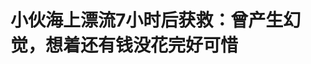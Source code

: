 <!DOCTYPE html>
<html lang="zh-CN">

<head>
    
<title>小伙海上漂流7小时后获救：曾产生幻觉，想着还有钱没花完好可惜_腾讯新闻</title>
<meta name="keywords" content="珠海,皮划艇,中国海警21103,漂流,万山区,外伶仃岛,庙湾岛">
<meta name="description" content="近日，广东珠海26岁的陈先生划皮划艇时不慎被浪打翻，在海上漂流7小时最终获救的消息引发关注。 “求救过程中多次看到希望，又面临绝望。我想着还有钱没有花完，感觉好可惜。还觉得对不起爸妈。总之就都在想生活中一些遗憾、未完成、没经历过的事情，觉得自己好傻。”陈先生告诉九派新闻，他曾产生幻觉，身体面临失温、脱水...">
<meta name="author" content="腾讯网">
<meta name="copyright" content="Copyright 1998 - 2025 Tencent. All Rights Reserved">
<meta property="og:type" content="news" />

<meta property="og:title" content="小伙海上漂流7小时后获救：曾产生幻觉，想着还有钱没花完好可惜_腾讯新闻" />
<meta property="og:description" content="近日，广东珠海26岁的陈先生划皮划艇时不慎被浪打翻，在海上漂流7小时最终获救的消息引发关注。 “求救过程中多次看到希望，又面临绝望。我想着还有钱没有花完，感觉好可惜。还觉得对不起爸妈。总之就都在想生活中一些遗憾、未完成、没经历过的事情，觉得自己好傻。”陈先生告诉九派新闻，他曾产生幻觉，身体面临失温、脱水..." />
<meta property="og:url" content="https://news.qq.com/rain/a/20250531A062JR00" />
<meta property="og:image" content="https://inews.gtimg.com/news_ls/OVMbqdD0cwMTfOq1kyr6vk1hElCvuZl96-kdsnY1qcOucAA_640330/0" />
<meta property="article:author" content="长报道" />
<meta property="article:published_time" content="2025-05-31 17:37:09" />
<meta property="category" content="social" />

<meta name="baidu-site-verification" content="jJeIJ5X7pP" />
    <meta charset="utf-8" />
<meta http-equiv="X-UA-Compatible" content="IE=Edge" />
<meta name="viewport" content="width=device-width, initial-scale=1, shrink-to-fit=no" />
<link rel="dns-prefetch" href="mat1.gtimg.com">
<link rel="dns-prefetch" href="i.news.qq.com">
<link rel="shortcut icon" href="https://mat1.gtimg.com/qqcdn/qqindex2021/favicon.ico">
<script nomodule="true" src="https://mat1.gtimg.com/qqcdn/qqindex2021/common-static/20240515201444/core3-37-1.min.js"></script>
<script>
  try {
    if (!window.IntersectionObserver) {
      var observerScript = document.createElement('script');
      observerScript.src = "https://mat1.gtimg.com/qqcdn/qqindex2021/common-static/20241024141058/intersection-observer-polyfill.js";
      document.head.appendChild(observerScript);
    }
  } catch (error) {}
</script>

<script>
  try {
    if (!Element.prototype.scrollTo) {
      var scrollScript = document.createElement('script');
      scrollScript.src = "https://mat1.gtimg.com/qqcdn/qqindex2021/common-static/20241025153001/scroll-behavior-polyfill.js";
      document.head.appendChild(scrollScript);
    }
  } catch (error) {}
</script>
<script>
  try {
    if ('scrollRestoration' in window.history) {
      window.history.scrollRestoration = 'manual';
    }
    window.isPcClient = Boolean(window.electron) && (
      window.navigator.userAgent.indexOf('pc-client') > 0 ||
      window.navigator.userAgent.indexOf('TencentNews') > 0
    );
  } catch {}
</script>
<script>
  try {
    if (window.isPcClient) {
      var bodyStyle = document.createElement('style');
      bodyStyle.innerText = 'body{ zoom: 0.95 }';
      document.head.appendChild(bodyStyle);
    }
  } catch {}
</script>
<script>
  window.DATA = {"url":"https://view.inews.qq.com/a/20250531A062JR00","article_id":"20250531A062JR00","article_type":"0","title":"小伙海上漂流7小时后获救：曾产生幻觉，想着还有钱没花完好可惜","desc":"近日，广东珠海26岁的陈先生划皮划艇时不慎被浪打翻，在海上漂流7小时最终获救的消息引发关注。 “求救过程中多次看到希望，又面临绝望。我想着还有钱没有花完，感觉好可惜。还觉得对不起爸妈。总之就都在想生活中一些遗憾、未完成、没经历过的事情，觉得自己好傻。”陈先生告诉九派新闻，他曾产生幻觉，身体面临失温、脱水...","iNewsRecommendLevel":1,"abstract":"近日，广东珠海26岁的陈先生划皮划艇时不慎被浪打翻，在海上漂流7小时最终获救的消息引发关注。 “求救过程中多次看到希望，又面临绝望。我想着还有钱没有花完，感觉好可惜。还觉得对不起爸妈。总之就都在想生活中一些遗憾、未完成、没经历过的事情，觉得自己好傻。”陈先生告诉九派新闻，他曾产生幻觉，身体面临失温、脱水...","catalog1":"social","ad_channel_sign":"news","introduction":"","media":"长报道","media_id":"19479668","pubtime":"2025-05-31 17:37:09","comment_id":"8416464770","political":0,"cmsId":"20250531A062JR00","cms_id":"20250531A062JR00","closeAllAd":0,"closeAllFavorite":false,"originContent":{"directory":{"ai_list":[{"desc":"一博主海上漂流7小时获救","link":"AIPOS_0"},{"desc":"海上漂流过程详细描述","link":"AIPOS_1"},{"desc":"救援经过及陈先生状态","link":"AIPOS_2"},{"desc":"疏忽导致翻船过程","link":"AIPOS_3"},{"desc":"求救过程中心理变化","link":"AIPOS_4"},{"desc":"获救后的感受及建议","link":"AIPOS_5"}],"enable":2,"list":null},"key_points_show":["26岁的陈先生在珠海庙湾岛附近划皮划艇时不慎被浪打翻，海上漂流7小时最终获救。","陈先生在求救过程中多次产生幻觉，感到绝望，曾想着还有钱没有花完，觉得对不起父母。","5月25日18时20分，万山区海上搜救分中心接到珠海市海上搜救中心紧急通报，立即组织力量开展救援。","经过1个多小时的努力，19时45分，陈先生被救起，身体状况良好，意识清醒。","陈先生表示，他将制作锦旗送到参与援救单位，并建议皮划艇爱好者一定要结伴同行，注意安全细节。"],"text":"\u003cdiv class=\"rich_media_content\"\u003e\u003c!--NO_AD_ERROR_5_2I1--\u003e\u003c!--VIDEO_0--\u003e\u003cp type=\"desc\" style=\"color: rgb(136, 136, 136); font-size: 13px; line-height: 14px; margin-bottom: 22px; margin-top: 8px; text-align: center\"\u003e一博主在珠海庙湾岛附近划皮划艇翻船落水，海上漂流7小时，称“真的很绝望”。感谢当事人接受采访：@lang\u003c/p\u003e\u003cp\u003e近日，广东珠海26岁的陈先生划皮划艇时不慎被浪打翻，在海上漂流7小时最终获救的消息引发关注。\u003c/p\u003e\u003cp\u003e\u003c/p\u003e\u003cp\u003e“求救过程中多次看到希望，又面临绝望。我想着还有钱没有花完，感觉好可惜。还觉得对不起爸妈。总之就都在想生活中一些遗憾、未完成、没经历过的事情，觉得自己好傻。”陈先生告诉九派新闻，他曾产生幻觉，身体面临失温、脱水的危险。\u003c!--NO_AD_0--\u003e\u003c!--EOP_0--\u003e\u003c/p\u003e\u003c!--PARAGRAPH_0--\u003e\u003cp\u003e\u003c/p\u003e\u003cp\u003e5月28日，珠海市海洋发展局发文讲述了陈先生被救的经过。次日，陈先生在社交平台晒图称，已制作锦旗送到参与援救单位。\u003c/p\u003e\u003cp\u003e\u003c/p\u003e\u003cp\u003e文章称，5月25日18时20分，万山区海上搜救分中心接到珠海市海上搜救中心紧急通报，大万山岛东偏南方向约11公里处有人员穿着救生衣在海面上漂浮，急需救援。接到险情后，万山区应急管理局、万山镇相关部门立即组织力量开展救援，由万山海警站派出的“中国海警21103”船、万山港海事处派出的“海巡09158”船、珠海市海洋综合执法支队七大队派出的“中国渔政44174”船组成救援力量，火速奔赴事发海域展开搜救工作。\u003c!--NO_AD_1--\u003e\u003c!--EOP_1--\u003e\u003c/p\u003e\u003c!--PARAGRAPH_1--\u003e\u003cp\u003e\u003c/p\u003e\u003cp\u003e经过1个多小时的努力，19时45分，“中国海警21103”船传来好消息，已发现落水人员并将其救起。落水人员状况良好，意识清醒，能够正常沟通交流。\u003c/p\u003e\u003cp\u003e\u003c/p\u003e\u003cp style=\"text-align: center\" data-exeditor-arbitrary-box=\"image-box\"\u003e\u003c!--IMG_0--\u003e\u003c/p\u003e\u003cp class=\"qqnews_image_desc\" style=\"color: #666; font-size: 14px; text-align: center\"\u003e陈先生在海上漂流。图/受访者提供\u003c/p\u003e\u003cp\u003e\u003c/p\u003e\u003cp\u003e\u003cstrong\u003e【1】疏忽导致翻船\u003c/strong\u003e\u003c/p\u003e\u003cp\u003e\u003c/p\u003e\u003cp\u003e九派新闻：那天出海划皮划艇时天气状况如何？原本的计划是什么？\u003c/p\u003e\u003cp\u003e陈先生：刚出发时是多云天气，我查询了天气信息，风也不是很大，天气条件还不错。\u003c/p\u003e\u003cp\u003e我那天准备从珠海的\u003c!--SECURE_LINK_BEGIN_0--\u003e外伶仃岛\u003c!--SECURE_LINK_END_0--\u003e划皮划艇到\u003c!--SECURE_LINK_BEGIN_1--\u003e庙湾岛\u003c!--SECURE_LINK_END_1--\u003e，这个路线是我第一次划。这两个小岛均属于珠海市万山群岛，距离约26公里。早上7点40分左右，我从外伶仃岛下海，计划五个小时后到达庙湾岛，然后在那里露营、野餐。\u003c!--NO_AD_2--\u003e\u003c!--EOP_2--\u003e\u003c/p\u003e\u003c!--PARAGRAPH_2--\u003e\u003cp\u003e\u003c/p\u003e\u003cp\u003e九派新闻：出行前准备了哪些装备？\u003c/p\u003e\u003cp\u003e陈先生：我带了很多食物和饮品，足够我吃一星期的。还带了两个充电宝、发送位置的卫星装置、一架无人机、露营的帐篷等。\u003c/p\u003e\u003cp\u003e这些装备大概价值一万三左右，皮划艇侧翻后，这些东西也都不见了。\u003c/p\u003e\u003cp\u003e\u003c/p\u003e\u003cp\u003e九派新闻：皮划艇是怎么翻的？\u003c/p\u003e\u003cp\u003e陈先生：按我的经验来说，这个皮划艇其实是比较稳定的，不太容易翻，这次主要是我自己的原因，没有绑好安全绳，而且紧急情况下没能控制好重心，不然船也不会飘走。\u003c/p\u003e\u003cp\u003e中午一点多的时候，我已经划了大半路程了，距离岸边应该只有4公里左右，但海上风浪突然变大，船舱里进了好多水，我又忙着吃东西补充能量，又一边忙着把积水舀出去。这时一个侧浪重重打到船身，我一下没有控制好重心，就落了水，好在我穿了救身衣。\u003c!--NO_AD_3--\u003e\u003c!--EOP_3--\u003e\u003c/p\u003e\u003c!--PARAGRAPH_3--\u003e\u003cp\u003e其实刚刚落水是很有机会再爬到艇上的，但我滑下去的时候裤子有点垮了，我赶紧伸手扯了一把裤子，想着先把船桨捞回来再去捞皮划艇，结果浪太大了，我捞到船桨时，皮划艇已经飘远了。\u003c/p\u003e\u003cp\u003e\u003c/p\u003e\u003cp\u003e\u003cstrong\u003e【2】求救过程中产生幻觉\u003c/strong\u003e\u003c/p\u003e\u003cp\u003e\u003c/p\u003e\u003cp\u003e九派新闻：这次的路线对你来说是什么难度水平？\u003c/p\u003e\u003cp\u003e陈先生：这次的路线也算是很难的。\u003c/p\u003e\u003cp\u003e我是去年5月买的皮划艇，这一年来也去过大大小小不少地方，最远划过30多公里，最难的一次应该是万山群岛上面的一些跳岛，也是逆风滑的。\u003c/p\u003e\u003cp\u003e\u003c/p\u003e\u003cp\u003e九派新闻：之后你尝试了哪些方式自救？\u003c/p\u003e\u003cp\u003e陈先生：因为距离岸边三四公里也不算很远，我刚开始尝试游到岸边去，计划一个小时到达。但我划拉几下发现风浪实在太大了，水也是逆流的，我游了半天还是在原地不动。\u003c/p\u003e\u003cp\u003e我决定不再浪费体力，保持清醒，寻找时机自救。当时手机没有信号，无法向外界发送信息，我通过手机地图大概判断了一下，如果顺着浪飘下去，再过两天我是有可能飘到阳江的一个岛附近的。\u003c/p\u003e\u003cp\u003e为了减少耗电，我关机节省电量，准备在可能有信号的地方再开机求救。\u003c/p\u003e\u003cp\u003e\u003c/p\u003e\u003cp\u003e九派新闻：中途有什么经历给你带来被救的希望吗？\u003c/p\u003e\u003cp\u003e陈先生：中途我遇到远处有一个大型货轮经过，我能看见甲板上还有几个人在走来走去，我觉得他们或许有看见我，因为他们确实在我附近转了一圈后才开走。\u003c/p\u003e\u003cp\u003e他们不能靠近我，因为货轮体积太大，惯性也大，离我太近很危险。\u003c/p\u003e\u003cp\u003e我当时突然燃起了很大的希望，我觉得他们应该会报警，这样我很快就能获救了。我开始四处观望，恍惚间许多次把远处扬起的白色浪花也错看成了帆船。\u003c/p\u003e\u003cp\u003e但一两个小时都没有船来救我，我又慢慢陷入绝望，感觉自己肯定要死在这儿了。\u003c/p\u003e\u003cp\u003e\u003c/p\u003e\u003cp\u003e九派新闻：有遇到海洋生物吗？\u003c/p\u003e\u003cp\u003e陈先生：有，有一段时间我觉得脚上很痒，但我也没有潜水镜，不知道是什么东西在碰我。而且我还看见水里有一团黄色的物体快速向我游来，吓得我一激灵，但事后我回想起来，或许是我产生的幻觉，反正那团黄色的物体始终没有接触我。\u003c/p\u003e\u003cp style=\"text-align: center\" data-exeditor-arbitrary-box=\"image-box\"\u003e\u003c!--IMG_1--\u003e\u003c/p\u003e\u003cp class=\"qqnews_image_desc\" style=\"color: #666; font-size: 14px; text-align: center\"\u003e陈先生的皮划艇。图/受访者提供\u003c/p\u003e\u003cp\u003e\u003c/p\u003e\u003cp\u003e\u003cstrong\u003e【3】没敢告诉父母自己的经历\u003c/strong\u003e\u003c/p\u003e\u003cp\u003e\u003c/p\u003e\u003cp\u003e九派新闻：如何获救的？\u003c/p\u003e\u003cp\u003e陈先生：我顺流飘到了距离一个小岛十公里左右的地方，那个岛上有基站，下午5点50分左右，我打开手机试了下，发现举高会有微弱信号，我当时非常兴奋。\u003c/p\u003e\u003cp\u003e我赶紧给朋友发信息帮忙报警，自己也尝试打电话求救。我把手机举得高高的，但手臂一抬起来，身体就会往下沉，难保持稳定。\u003c/p\u003e\u003cp\u003e其实白天很难找到我，因为风浪太大，船只的能见距离很短，我又只有一个脑袋露在外面。7时40分天已经彻底黑了，我打开手机的手电筒，救援船只通过微弱的灯光找到了我，我刚上船，手机就彻底没电关机了，真的太幸运了，再早一点没电，他们可能就找不到我了。\u003c!--NO_AD_4--\u003e\u003c!--EOP_4--\u003e\u003c/p\u003e\u003c!--PARAGRAPH_4--\u003e\u003cp\u003e\u003c/p\u003e\u003cp\u003e九派新闻：在海里漂了7个小时，身体有什么不适吗？\u003c/p\u003e\u003cp\u003e陈先生：主要是失温和脱水。虽然广东已经是5月份了，但海里水温还是很低。但好在天气是多云，没有大太阳暴晒，我脱水没有那么严重。被救上船时，我的意识很清醒，身体状况也还行，就是感觉非常口渴。\u003c/p\u003e\u003cp\u003e\u003c/p\u003e\u003cp\u003e九派新闻：在海上，你觉得时间漫长吗？\u003c/p\u003e\u003cp\u003e陈先生：我觉得还好，因为我情绪还是比较平和稳定的，而且我平常会经常进行一些耐力方面的训练，所以并没有觉得时间有多么漫长。\u003c/p\u003e\u003cp\u003e\u003c/p\u003e\u003cp\u003e九派新闻：在海上你看到了希望，又数次经历了绝望。那时你都在想些什么？\u003c/p\u003e\u003cp\u003e陈先生：我想着我还有钱没有花完，就要死掉了，感觉好可惜。我还觉得对不起爸妈，他们得知消息后一定会很难过。总之就都在想生活中一些遗憾、未完成、没经历过的事情，觉得自己好傻。\u003c/p\u003e\u003cp\u003e我没有结婚生子，没什么其它牵挂，在我绝望时，爸妈就是我最大的精神支柱，我要为了不让他们难过，努力地坚持下去。\u003c/p\u003e\u003cp\u003e\u003c/p\u003e\u003cp\u003e九派新闻：父母事后知道你遇到这么危险的情况吗？\u003c/p\u003e\u003cp\u003e陈先生：他们不知道，我没敢告诉他们，怕他们吓得晚上睡不着觉。\u003c/p\u003e\u003cp\u003e\u003c/p\u003e\u003cp\u003e九派新闻：你对救你的警察们有什么想说的？\u003c/p\u003e\u003cp\u003e陈先生：我真的很感谢他们，但也感到很抱歉，因为我自己的疏忽大意，占用了公共资源。\u003c/p\u003e\u003cp\u003e一个警官说，他接到警情时正在吃饭，赶紧放下筷子，召集了很多专业设备出警救人了。\u003c/p\u003e\u003cp\u003e而且救援都是免费的，事后我想请救我的警官们吃饭，他们都拒绝说“这就是我们警察的职责，我们的收入来自于人民的纳税，就应该为大家服务”，而且还想着给我买饭吃买水喝。\u003c/p\u003e\u003cp\u003e\u003c/p\u003e\u003cp\u003e九派新闻：你对其他皮划艇爱好者们有什么建议吗？\u003c/p\u003e\u003cp\u003e陈先生：一定要结伴同行，不要自己一个人行动。而且除了事前要看好天气情况外，一定要注意一些安全上的小细节，有时候觉得无关紧要的细节，可能在紧急情况下真的会要了你的命。\u003c/p\u003e\u003cp\u003e\u003c/p\u003e\u003cp\u003e九派新闻记者 辜子旋\u003c/p\u003e\u003cp\u003e编辑 付珊\u003c/p\u003e\u003cp\u003e\u003c/p\u003e\u003cp\u003e【来源：九派新闻】\u003c/p\u003e\u003cdiv powered-by=\"qqnews_ex-editor\"\u003e\u003c/div\u003e\u003cstyle\u003e.rich_media_content{--news-tabel-th-night-color: #444444;--news-font-day-color: #333;--news-font-night-color: #d9d9d9;--news-bottom-distance: 22px}.rich_media_content p:not([data-exeditor-arbitrary-box=image-box]){letter-spacing:.5px;line-height:30px;margin-bottom:var(--news-bottom-distance);word-wrap:break-word}.rich_media_content{color:var(--news-font-day-color);font-size:18px}@media(prefers-color-scheme:dark){body:not([data-weui-theme=light]):not([dark-mode-disable=true]) .rich_media_content p:not([data-exeditor-arbitrary-box=image-box]){letter-spacing:.5px;line-height:30px;margin-bottom:var(--news-bottom-distance);word-wrap:break-word}body:not([data-weui-theme=light]):not([dark-mode-disable=true]) .rich_media_content{color:var(--news-font-night-color)}}.data_color_scheme_dark .rich_media_content p:not([data-exeditor-arbitrary-box=image-box]){letter-spacing:.5px;line-height:30px;margin-bottom:var(--news-bottom-distance);word-wrap:break-word}.data_color_scheme_dark .rich_media_content{color:var(--news-font-night-color)}.data_color_scheme_dark .rich_media_content{font-size:18px}.rich_media_content p[data-exeditor-arbitrary-box=image-box]{margin-bottom:11px}.rich_media_content\u003ediv:not(.qnt-video),.rich_media_content\u003esection{margin-bottom:var(--news-bottom-distance)}.rich_media_content hr{margin-bottom:var(--news-bottom-distance)}.rich_media_content .link_list{margin:0;margin-top:20px;min-height:0!important}.rich_media_content blockquote{background:#f9f9f9;border-left:6px solid #ccc;margin:1.5em 10px;padding:.5em 10px}.rich_media_content blockquote p{margin-bottom:0!important}.data_color_scheme_dark .rich_media_content blockquote{background:#323232}@media(prefers-color-scheme:dark){body:not([data-weui-theme=light]):not([dark-mode-disable=true]) .rich_media_content blockquote{background:#323232}}.rich_media_content ol[data-ex-list]{--ol-start: 1;--ol-list-style-type: decimal;list-style-type:none;counter-reset:olCounter calc(var(--ol-start,1) - 1);position:relative}.rich_media_content ol[data-ex-list]\u003eli\u003e:first-child::before{content:counter(olCounter,var(--ol-list-style-type)) '. ';counter-increment:olCounter;font-variant-numeric:tabular-nums;display:inline-block}.rich_media_content ul[data-ex-list]{--ul-list-style-type: circle;list-style-type:none;position:relative}.rich_media_content ul[data-ex-list].nonUnicode-list-style-type\u003eli\u003e:first-child::before{content:var(--ul-list-style-type) ' ';font-variant-numeric:tabular-nums;display:inline-block;transform:scale(0.5)}.rich_media_content ul[data-ex-list].unicode-list-style-type\u003eli\u003e:first-child::before{content:var(--ul-list-style-type) ' ';font-variant-numeric:tabular-nums;display:inline-block;transform:scale(0.8)}.rich_media_content ol:not([data-ex-list]){padding-left:revert}.rich_media_content ul:not([data-ex-list]){padding-left:revert}.rich_media_content table{display:table;border-collapse:collapse;margin-bottom:var(--news-bottom-distance)}.rich_media_content table th,.rich_media_content table td{word-wrap:break-word;border:1px solid #ddd;white-space:nowrap;padding:2px 5px}.rich_media_content table th{font-weight:700;background-color:#f0f0f0;text-align:left}.rich_media_content table p{margin-bottom:0!important}.data_color_scheme_dark .rich_media_content table th{background:var(--news-tabel-th-night-color)}@media(prefers-color-scheme:dark){body:not([data-weui-theme=light]):not([dark-mode-disable=true]) .rich_media_content table th{background:var(--news-tabel-th-night-color)}}.rich_media_content .qqnews_image_desc,.rich_media_content p[type=om-image-desc]{line-height:20px!important;text-align:center!important;font-size:14px!important;color:#666!important}.rich_media_content div[data-exeditor-arbitrary-box=wrap]:not([data-exeditor-arbitrary-box-special-style]){max-width:100%}.rich_media_content .qqnews-content{--wmfont: 0;--wmcolor: transparent;font-size:var(--wmfont);color:var(--wmcolor);line-height:var(--wmfont)!important;margin-bottom:var(--wmfont)!important}.rich_media_content .qqnews_sign_emphasis{background:#f7f7f7}.rich_media_content .qqnews_sign_emphasis ol{word-wrap:break-word;border:none;color:#5c5c5c;line-height:28px;list-style:none;margin:14px 0 6px;padding:16px 15px 4px}.rich_media_content .qqnews_sign_emphasis p{margin-bottom:12px!important}.rich_media_content .qqnews_sign_emphasis ol\u003eli\u003ep{padding-left:30px}.rich_media_content .qqnews_sign_emphasis ol\u003eli{list-style:none}.rich_media_content .qqnews_sign_emphasis ol\u003eli\u003ep:first-child::before{margin-left:-30px;content:counter(olCounter,decimal) ''!important;counter-increment:olCounter!important;font-variant-numeric:tabular-nums!important;background:#37f;border-radius:2px;color:#fff;font-size:15px;font-style:normal;text-align:center;line-height:18px;width:18px;height:18px;margin-right:12px;position:relative;top:-1px}.data_color_scheme_dark .rich_media_content .qqnews_sign_emphasis{background:#262626}.data_color_scheme_dark .rich_media_content .qqnews_sign_emphasis ol\u003eli\u003ep{color:#a9a9a9}@media(prefers-color-scheme:dark){body:not([data-weui-theme=light]):not([dark-mode-disable=true]) .rich_media_content .qqnews_sign_emphasis{background:#262626}body:not([data-weui-theme=light]):not([dark-mode-disable=true]) .rich_media_content .qqnews_sign_emphasis ol\u003eli\u003ep{color:#a9a9a9}}.rich_media_content h1,.rich_media_content h2,.rich_media_content h3,.rich_media_content h4,.rich_media_content h5,.rich_media_content h6{margin-bottom:var(--news-bottom-distance);font-weight:700}.rich_media_content h1{font-size:20px}.rich_media_content h2,.rich_media_content h3{font-size:19px}.rich_media_content h4,.rich_media_content h5,.rich_media_content h6{font-size:18px}.rich_media_content li:empty{display:none}.rich_media_content ul,.rich_media_content ol{margin-bottom:var(--news-bottom-distance)}.rich_media_content div\u003ep:only-child{margin-bottom:0!important}.rich_media_content .cms-cke-widget-title-wrap p{margin-bottom:0!important}\u003c/style\u003e\u003c/div\u003e","version":"v2"},"originAttribute":{"IMG_0":{"bigOrigUrl":"https://inews.gtimg.com/om_bt/O7Zy03ItjMDlWVdQabJBWCMBMqh6SW2lUMV3lPi6CxUZYAA/0","compressUrl":"https://inews.gtimg.com/om_bt/O7Zy03ItjMDlWVdQabJBWCMBMqh6SW2lUMV3lPi6CxUZYAA/641","desc":"","fullPic":"1","height":827,"imgurl0":"https://inews.gtimg.com/om_bt/O7Zy03ItjMDlWVdQabJBWCMBMqh6SW2lUMV3lPi6CxUZYAA/0","imgurl1000":"https://inews.gtimg.com/om_bt/O7Zy03ItjMDlWVdQabJBWCMBMqh6SW2lUMV3lPi6CxUZYAA/1000","islong":0,"origUrl":"https://inews.gtimg.com/om_bt/O7Zy03ItjMDlWVdQabJBWCMBMqh6SW2lUMV3lPi6CxUZYAA/641","size":305,"style":"display: inline-block; max-width: 100%; width: 960px","thumb":"https://inews.gtimg.com/om_bt/O7Zy03ItjMDlWVdQabJBWCMBMqh6SW2lUMV3lPi6CxUZYAA_181x181s/0","url":"https://inews.gtimg.com/om_bt/O7Zy03ItjMDlWVdQabJBWCMBMqh6SW2lUMV3lPi6CxUZYAA/641","width":641},"IMG_1":{"bigOrigUrl":"https://inews.gtimg.com/om_bt/O8VcHJh__oQ7uYASrMxsLIjTDxB4aO0T1Wu-MSP8eEIewAA/0","compressUrl":"https://inews.gtimg.com/om_bt/O8VcHJh__oQ7uYASrMxsLIjTDxB4aO0T1Wu-MSP8eEIewAA/641","desc":"","fullPic":"1","height":389,"imgurl0":"https://inews.gtimg.com/om_bt/O8VcHJh__oQ7uYASrMxsLIjTDxB4aO0T1Wu-MSP8eEIewAA/0","imgurl1000":"https://inews.gtimg.com/om_bt/O8VcHJh__oQ7uYASrMxsLIjTDxB4aO0T1Wu-MSP8eEIewAA/1000","islong":0,"origUrl":"https://inews.gtimg.com/om_bt/O8VcHJh__oQ7uYASrMxsLIjTDxB4aO0T1Wu-MSP8eEIewAA/641","size":203,"style":"display: inline-block; max-width: 100%; width: 960px","thumb":"https://inews.gtimg.com/om_bt/O8VcHJh__oQ7uYASrMxsLIjTDxB4aO0T1Wu-MSP8eEIewAA_181x181s/0","url":"https://inews.gtimg.com/om_bt/O8VcHJh__oQ7uYASrMxsLIjTDxB4aO0T1Wu-MSP8eEIewAA/641","width":641},"VIDEO_0":{"asDownloader":"","asSensitiveNormal":"","aspect":"0.56","card":{"chlid":"5182991","chlname":"大河报","desc":"《大河报》，中国最具价值的500强品牌，世界日报发行百强，中国晚报都市类报纸综合竞争力10强。新闻线索 dahebaoxmt@163.com","icon":"https://inews.gtimg.com/om_ls/OMnnUOIwV1lyOUaYP7QExg1fV-VsZHcGG_v3FDgkzf9OwAA_200200/0","msgEntry":1,"uin":"ecc80cd90a3b4890bdcb977697686602af","update_frequency":"0","vip_desc":"大河报官方账号","vip_icon_night":"http://inews.gtimg.com/newsapp_ls/0/14876049528/0","vip_place":"left","vip_type":"30013","vip_icon":"http://inews.gtimg.com/newsapp_ls/0/14876049251/0","vip_type_new":"30013","suid":"8QMX2Hxc7IwUuT8=","liveInfo":{"roomID":"1410214398","roomStatus":"2"},"cpLevel":1},"desc":"","duration":"00:26","height":360,"id":"20250531V04MR500","img":"https://puui.qpic.cn/vpic_cover/d1153kir1pl/d1153kir1pl_hz.jpg/0","jumpword":"","playmode":1,"playurl":"http://inews.qq.com/webVideo?vid=d1153kir1pl\u0026img=https%3A%2F%2Fpuui.qpic.cn%2Fvpic_cover%2Fd1153kir1pl%2Fd1153kir1pl_hz.jpg%2F0\u0026appver=16.7.1_qqcom_7.2.40","screenType":-1,"style":"","title":"一博主在珠海庙湾岛附近划皮划艇翻船落水，海上漂流7小时，称“真的很绝望”。感谢当事人接受采访：@lang","vid":"d1153kir1pl","videosourcetype":1,"width":640}},"selfDeclare":{},"userAddress":"湖北","card":{"chlid":"19479668","chlname":"长报道","desc":"九派新闻旗下重点报道","icon":"http://inews.gtimg.com/newsapp_ls/0/13035699988_200200/0","msgEntry":1,"uin":"ecfd3ee6f3030c079efbbe13dddf2c98d6","update_frequency":"0","vip_desc":"武汉晨报九派新闻长报道官方账号","vip_icon_night":"http://inews.gtimg.com/newsapp_ls/0/14876052067/0","vip_place":"left","vip_type":"30012","vip_icon":"http://inews.gtimg.com/newsapp_ls/0/14876051701/0","vip_type_new":"30012","suid":"8QMd33ha6oAeuTbc","liveInfo":{},"cpLevel":1},"interationCount":{"like":14,"collect":7,"share":18},"payment_info":{},"article_is_pay":false,"payment_column_info_v1":{"is_column_pay":false,"read_count_all":0},"tag_info_item":null,"contentWordsNum":2479,"extraProperty":{"FeedbackDetailDisableInsert":1,"zanSkinType":""},"relateWelfare":{},"aiSwitch":true,"isOversize":false,"videoArr":[]};
</script>
<script>
  window.channelInfo = {"channelConfig":{"channelNav":[{"_auto_id":"1","active_alien_img":"","alien_img":"","channel_id":"news_news_home","is_local":"0","link":"https://www.qq.com","name_cn":"首页","name_en":"home"},{"_auto_id":"2","active_alien_img":"","alien_img":"","channel_id":"news_news_top","is_local":"0","link":"","name_cn":"要闻","name_en":"news"},{"_auto_id":"4","active_alien_img":"","alien_img":"","channel_id":"news_news_bj","is_local":"1","link":"","name_cn":"北京","name_en":"bj"},{"_auto_id":"5","active_alien_img":"","alien_img":"","channel_id":"news_news_finance","is_local":"0","link":"","name_cn":"财经","name_en":"finance"},{"_auto_id":"6","active_alien_img":"","alien_img":"","channel_id":"news_news_tech","is_local":"0","link":"","name_cn":"科技","name_en":"tech"},{"_auto_id":"7","active_alien_img":"","alien_img":"","channel_id":"tv","is_local":"0","link":"https://v.qq.com/channel/tv/?ptag=qqnews","name_cn":"电视剧","name_en":"tv"},{"_auto_id":"8","active_alien_img":"","alien_img":"","channel_id":"news_news_qa","is_local":"0","link":"","name_cn":"热问","name_en":"qa"},{"_auto_id":"9","active_alien_img":"","alien_img":"","channel_id":"news_news_ent","is_local":"0","link":"","name_cn":"娱乐","name_en":"ent"},{"_auto_id":"10","active_alien_img":"","alien_img":"","channel_id":"variety","is_local":"0","link":"https://v.qq.com/channel/variety/?ptag=qqnews","name_cn":"综艺","name_en":"variety"},{"_auto_id":"11","active_alien_img":"","alien_img":"","channel_id":"news_news_sports","is_local":"0","link":"","name_cn":"体育","name_en":"sports"},{"_auto_id":"13","active_alien_img":"","alien_img":"","channel_id":"news_news_nba","is_local":"0","link":"","name_cn":"NBA","name_en":"nba"},{"_auto_id":"14","active_alien_img":"","alien_img":"","channel_id":"news_news_world","is_local":"0","link":"","name_cn":"国际","name_en":"world"},{"_auto_id":"15","active_alien_img":"","alien_img":"","channel_id":"news_news_mil","is_local":"0","link":"","name_cn":"军事","name_en":"milite"},{"_auto_id":"16","active_alien_img":"","alien_img":"","channel_id":"news_news_auto","is_local":"0","link":"","name_cn":"汽车","name_en":"auto"},{"_auto_id":"17","active_alien_img":"","alien_img":"","channel_id":"news_news_house","is_local":"0","link":"","name_cn":"房产","name_en":"house"},{"_auto_id":"18","active_alien_img":"","alien_img":"","channel_id":"news_news_edu","is_local":"0","link":"","name_cn":"教育","name_en":"edu"},{"_auto_id":"19","active_alien_img":"","alien_img":"","channel_id":"news_news_antip","is_local":"0","link":"","name_cn":"健康","name_en":"health"},{"_auto_id":"20","active_alien_img":"","alien_img":"","channel_id":"news_news_video","is_local":"0","link":"","name_cn":"视频","name_en":"video"},{"_auto_id":"21","active_alien_img":"","alien_img":"","channel_id":"news_news_game","is_local":"0","link":"","name_cn":"游戏","name_en":"games"},{"_auto_id":"22","active_alien_img":"","alien_img":"","channel_id":"news_news_nchupin","is_local":"0","link":"","name_cn":"眼界","name_en":"chupin"},{"_auto_id":"24","active_alien_img":"","alien_img":"","channel_id":"news_news_football","is_local":"0","link":"","name_cn":"足球","name_en":"football"},{"_auto_id":"25","active_alien_img":"","alien_img":"","channel_id":"news_news_kepu","is_local":"0","link":"","name_cn":"科学","name_en":"kepu"},{"_auto_id":"26","active_alien_img":"","alien_img":"","channel_id":"news_news_digi","is_local":"0","link":"","name_cn":"数码","name_en":"digi"},{"_auto_id":"28","active_alien_img":"","alien_img":"","channel_id":"ymzx","is_local":"0","link":"https://gamer.qq.com/v2/cloudgame/game/96897?ichannel=txxwpc0Ftxxwpc1","name_cn":"元梦之星","name_en":"news_news_ymzx"},{"_auto_id":"31","active_alien_img":"","alien_img":"","channel_id":"movie","is_local":"0","link":"https://v.qq.com/channel/movie/?ptag=qqnews","name_cn":"电影","name_en":"movie"},{"_auto_id":"32","active_alien_img":"","alien_img":"","channel_id":"news_news_esport","is_local":"0","link":"","name_cn":"电竞","name_en":"esport"},{"_auto_id":"34","active_alien_img":"","alien_img":"","channel_id":"news_news_history","is_local":"0","link":"","name_cn":"历史","name_en":"history"},{"_auto_id":"35","active_alien_img":"","alien_img":"","channel_id":"news_news_baby","is_local":"0","link":"","name_cn":"育儿","name_en":"baby"},{"_auto_id":"36","active_alien_img":"","alien_img":"","channel_id":"hbjy","is_local":"0","link":"https://gp.qq.com/act/a20250421mnqlx/news.shtml","name_cn":"和平精英","name_en":"news_news_hbjy"},{"_auto_id":"37","active_alien_img":"","alien_img":"","channel_id":"cloud_gamer","is_local":"0","link":"https://gamer.qq.com/?ichannel=txxwpc0Ftxxwpc1","name_cn":"云游戏","name_en":"cloud_gamer"},{"_auto_id":"38","active_alien_img":"","alien_img":"","channel_id":"news_news_lic","is_local":"0","link":"","name_cn":"理财","name_en":"finance_licai"},{"_auto_id":"39","active_alien_img":"","alien_img":"","channel_id":"news_news_istock","is_local":"0","link":"","name_cn":"股票","name_en":"finance_stock"},{"_auto_id":"40","active_alien_img":"","alien_img":"","channel_id":"ren_min_shi_pin","is_local":"0","link":"https://news.qq.com/omn/author/8QMd3Hld74cbujbY?tab=om_video","name_cn":"人民视频","name_en":"ren_min_shi_pin"},{"_auto_id":"41","active_alien_img":"","alien_img":"","channel_id":"news_news_weather","is_local":"0","link":"https://tianqi.qq.com/index.htm","name_cn":"天气","name_en":"weather"}]}};
</script>
<script>
  window.articleConfig = {"rightConfig":[{"_auto_id":"1","category_key":"default","modules":"{\"moduleList\":[{\"title\":\"作者其他文章\",\"id\":\"user_article\"},{\"title\":\"精选视频\",\"id\":\"video_album\",\"videoType\":\"tag\",\"videoId\":\"aUepxrtchGM=\",\"isSticky\":0},{\"title\":\"下载条\",\"id\":\"download_banner\",\"isSticky\":1},{\"title\":\"热点榜\",\"id\":\"hot_rank_list\",\"isSticky\":1},{\"title\":\"广告推广\",\"id\":\"ssp_ad_module\",\"category\":\"ad_ssp\",\"loid\":\"109\",\"isSticky\":1},{\"title\":\"广告推广位\",\"id\":\"c2s_ad_module\",\"category\":\"right_c2s\",\"path\":\"QQcom_all_Rectangle-1|QQcom_all_Rectangle-2|QQcom_all_Rectangle-3\",\"isSticky\":1}]}"},{"_auto_id":"2","category_key":"ent","modules":"{\"moduleList\":[{\"title\":\"作者其他文章\",\"id\":\"user_article\"},{\"title\":\"精选视频\",\"id\":\"video_album\",\"videoType\":\"tag\",\"videoId\":\"aUepxrtchGM=\"},{\"title\":\"下载条\",\"id\":\"download_banner\",\"isSticky\":1},{\"title\":\"热点榜\",\"id\":\"hot_rank_list\",\"isSticky\":1},{\"title\":\"广告推广\",\"id\":\"ssp_ad_module\",\"category\":\"ad_ssp\",\"loid\":\"109\",\"isSticky\":1},{\"title\":\"广告推广\",\"id\":\"ssp_ad_module\",\"category\":\"ad_ssp\",\"loid\":\"117\",\"isSticky\":1}]}"},{"_auto_id":"3","category_key":"game","modules":"{\"moduleList\":[{\"title\":\"作者其他文章\",\"id\":\"user_article\"},{\"title\":\"精选视频\",\"id\":\"video_album\",\"videoType\":\"tag\",\"videoId\":\"aUepxrtchGM=\"},{\"title\":\"热门游戏\",\"id\":\"recommend_game\",\"isSticky\":0},{\"title\":\"下载条\",\"id\":\"download_banner\",\"isSticky\":1},{\"title\":\"热点榜\",\"id\":\"hot_rank_list\",\"isSticky\":1},{\"title\":\"广告推广\",\"id\":\"ssp_ad_module\",\"category\":\"ad_ssp\",\"loid\":\"109\",\"isSticky\":1},{\"title\":\"广告推广位\",\"id\":\"c2s_ad_module\",\"category\":\"right_c2s\",\"path\":\"QQcom_all_Rectangle-1|QQcom_all_Rectangle-2|QQcom_all_Rectangle-3\",\"isSticky\":1}]}"},{"_auto_id":"4","category_key":"tech","modules":"{\"moduleList\":[{\"title\":\"作者其他文章\",\"id\":\"user_article\"},{\"title\":\"精选视频\",\"id\":\"video_album\",\"videoType\":\"tag\",\"videoId\":\"aUepxrtchGM=\"},{\"title\":\"下载条\",\"id\":\"download_banner\",\"isSticky\":1},{\"title\":\"热点榜\",\"id\":\"hot_rank_list\",\"isSticky\":1},{\"title\":\"广告推广\",\"id\":\"ssp_ad_module\",\"category\":\"ad_ssp\",\"loid\":\"109\",\"isSticky\":1},{\"title\":\"广告推广位\",\"id\":\"c2s_ad_module\",\"category\":\"right_c2s\",\"path\":\"QQcom_all_Rectangle-1|QQcom_all_Rectangle-2|QQcom_all_Rectangle-3\",\"isSticky\":1}]}"},{"_auto_id":"5","category_key":"finance","modules":"{\"moduleList\":[{\"title\":\"作者其他文章\",\"id\":\"user_article\"},{\"title\":\"精选视频\",\"id\":\"video_album\",\"videoType\":\"tag\",\"videoId\":\"aUepxrtchGM=\"},{\"title\":\"下载条\",\"id\":\"download_banner\",\"isSticky\":1},{\"title\":\"热点榜\",\"id\":\"hot_rank_list\",\"isSticky\":1},{\"title\":\"广告推广\",\"id\":\"ssp_ad_module\",\"category\":\"ad_ssp\",\"loid\":\"109\",\"isSticky\":1},{\"title\":\"广告推广位\",\"id\":\"c2s_ad_module\",\"category\":\"right_c2s\",\"path\":\"QQcom_all_Rectangle-1|QQcom_all_Rectangle-2|QQcom_all_Rectangle-3\",\"isSticky\":1}]}"},{"_auto_id":"6","category_key":"news","modules":"{\"moduleList\":[{\"title\":\"作者其他文章\",\"id\":\"user_article\"},{\"title\":\"精选视频\",\"id\":\"video_album\",\"videoType\":\"tag\",\"videoId\":\"aUepxrtchGM=\"},{\"title\":\"下载条\",\"id\":\"download_banner\",\"isSticky\":1},{\"title\":\"热点榜\",\"id\":\"hot_rank_list\",\"isSticky\":1},{\"title\":\"广告推广\",\"id\":\"ssp_ad_module\",\"category\":\"ad_ssp\",\"loid\":\"109\",\"isSticky\":1},{\"title\":\"广告推广位\",\"id\":\"c2s_ad_module\",\"category\":\"right_c2s\",\"path\":\"QQcom_all_Rectangle-1|QQcom_all_Rectangle-2|QQcom_all_Rectangle-3\",\"isSticky\":1}]}"},{"_auto_id":"7","category_key":"fashion","modules":"{\"moduleList\":[{\"title\":\"作者其他文章\",\"id\":\"user_article\"},{\"title\":\"精选视频\",\"id\":\"video_album\",\"videoType\":\"tag\",\"videoId\":\"aUepxrtchGM=\"},{\"title\":\"下载条\",\"id\":\"download_banner\",\"isSticky\":1},{\"title\":\"热点榜\",\"id\":\"hot_rank_list\",\"isSticky\":1},{\"title\":\"广告推广\",\"id\":\"ssp_ad_module\",\"category\":\"ad_ssp\",\"loid\":\"109\",\"isSticky\":1},{\"title\":\"广告推广位\",\"id\":\"c2s_ad_module\",\"category\":\"right_c2s\",\"path\":\"QQcom_all_Rectangle-1|QQcom_all_Rectangle-2|QQcom_all_Rectangle-3\",\"isSticky\":1}]}"},{"_auto_id":"8","category_key":"sports","modules":"{\"moduleList\":[{\"title\":\"作者其他文章\",\"id\":\"user_article\"},{\"title\":\"精选视频\",\"id\":\"video_album\",\"videoType\":\"tag\",\"videoId\":\"aUepxrtchGM=\"},{\"title\":\"下载条\",\"id\":\"download_banner\",\"isSticky\":1},{\"title\":\"热点榜\",\"id\":\"hot_rank_list\",\"isSticky\":1},{\"title\":\"广告推广\",\"id\":\"ssp_ad_module\",\"category\":\"ad_ssp\",\"loid\":\"109\",\"isSticky\":1},{\"title\":\"广告推广位\",\"id\":\"c2s_ad_module\",\"category\":\"right_c2s\",\"path\":\"QQcom_all_Rectangle-1|QQcom_all_Rectangle-2|QQcom_all_Rectangle-3\",\"isSticky\":1}]}"},{"_auto_id":"9","category_key":"health","modules":"{\"moduleList\":[{\"title\":\"作者其他文章\",\"id\":\"user_article\"},{\"title\":\"精选视频\",\"id\":\"video_album\",\"videoType\":\"tag\",\"videoId\":\"aUepxrtchGM=\"},{\"title\":\"下载条\",\"id\":\"download_banner\",\"isSticky\":1},{\"title\":\"热点榜\",\"id\":\"hot_rank_list\",\"isSticky\":1},{\"title\":\"广告推广\",\"id\":\"ssp_ad_module\",\"category\":\"ad_ssp\",\"loid\":\"109\",\"isSticky\":1},{\"title\":\"广告推广位\",\"id\":\"c2s_ad_module\",\"category\":\"right_c2s\",\"path\":\"QQcom_all_Rectangle-1|QQcom_all_Rectangle-2|QQcom_all_Rectangle-3\",\"isSticky\":1}]}"},{"_auto_id":"10","category_key":"nba","modules":"{\"moduleList\":[{\"title\":\"作者其他文章\",\"id\":\"user_article\"},{\"title\":\"精选视频\",\"id\":\"video_album\",\"videoType\":\"tag\",\"videoId\":\"aUepxrtchGM=\"},{\"title\":\"下载条\",\"id\":\"download_banner\",\"isSticky\":1},{\"title\":\"热点榜\",\"id\":\"hot_rank_list\",\"isSticky\":1},{\"title\":\"广告推广\",\"id\":\"ssp_ad_module\",\"category\":\"ad_ssp\",\"loid\":\"109\",\"isSticky\":1},{\"title\":\"广告推广位\",\"id\":\"c2s_ad_module\",\"category\":\"right_c2s\",\"path\":\"QQcom_all_Rectangle-1|QQcom_all_Rectangle-2|QQcom_all_Rectangle-3\",\"isSticky\":1}]}"},{"_auto_id":"11","category_key":"edu","modules":"{\"moduleList\":[{\"title\":\"作者其他文章\",\"id\":\"user_article\"},{\"title\":\"精选视频\",\"id\":\"video_album\",\"videoType\":\"tag\",\"videoId\":\"aUWpxLNdg2c=\"},{\"title\":\"下载条\",\"id\":\"download_banner\",\"isSticky\":1},{\"title\":\"热点榜\",\"id\":\"hot_rank_list\",\"isSticky\":1},{\"title\":\"广告推广\",\"id\":\"ssp_ad_module\",\"category\":\"ad_ssp\",\"loid\":\"109\",\"isSticky\":1},{\"title\":\"广告推广位\",\"id\":\"c2s_ad_module\",\"category\":\"right_c2s\",\"path\":\"QQcom_all_Rectangle-1|QQcom_all_Rectangle-2|QQcom_all_Rectangle-3\",\"isSticky\":1}]}"},{"_auto_id":"12","category_key":"ad","modules":"{\"moduleList\":[{\"title\":\"广告推广\",\"id\":\"ssp_ad_module\",\"category\":\"ad_ssp\",\"loid\":\"109\",\"isSticky\":1},{\"title\":\"广告推广位\",\"id\":\"c2s_ad_module\",\"category\":\"right_c2s\",\"path\":\"QQcom_all_Rectangle-1|QQcom_all_Rectangle-2|QQcom_all_Rectangle-3\",\"isSticky\":1}]}"}],"tonglanAdConfig":[{"_auto_id":"1","modules":"{\"moduleList\":[{\"title\":\"广告推广位\",\"id\":\"top\",\"category\":\"top_c2s\",\"path\":\"QQcom_all_Width1-1\"},{\"title\":\"广告推广位\",\"id\":\"bottom\",\"category\":\"bottom_c2s\",\"path\":\"QQcom_all_Width1-2\"}]}"}],"bottomConfig":[],"videoAdConfig":[{"_auto_id":"1","normal_time":"10","switch":"1","video_count":"0","video_time":"0"}],"rightGameConfig":[{"_auto_id":"2","desc":"连续登录送游戏钻石，群雄共聚称霸沙城","icon":"https://inews.gtimg.com/newsapp_bt/0/0627161037914_3816/0","link":"https://s.iwan.qq.com/opengame/tenvideo/index.html?hidestatusbar=1&hidetitlebar=1&immersive=1&syswebview=1&landscape=1&gameid=49085&url=https%3A%2F%2Fgz-file.91ninthpalace.com%2Fwzzx%2Findex_tencent_iwan.html%20&ref_ele=90015","name":"王者之心2"},{"_auto_id":"3","desc":"上线送VIP！万人同屏横扫沙城","icon":"https://inews.gtimg.com/newsapp_bt/0/0627155752146_4584/0","link":"https://s.iwan.qq.com/opengame/tenvideo/index.html?hidestatusbar=1&hidetitlebar=1&immersive=1&landscape=1&syswebview=1&gameid=47203&url=https%3A%2F%2Fcqss2login.bigrnet.com%2Fiwan%2Fh5%2Fplay%2Floading&ref_ele=90015","name":"传奇盛世"},{"_auto_id":"4","desc":"超高爆率，经典玩法","icon":"https://inews.gtimg.com/newsapp_bt/0/0627160641137_9103/0","link":"https://s.iwan.qq.com/opengame/tenvideo/index.html?hidestatusbar=1&hidetitlebar=1&immersive=1&syswebview=1&gameid=43803&url=https%3A%2F%2Fsdk.mxzgame.com%2FGames%2Fportal%2F108337%2FTXVApp&ref_ele=90015","name":"新不良人"},{"_auto_id":"6","desc":"超多福利登录即领，海量游戏任你畅玩","icon":"https://inews.gtimg.com/newsapp_bt/0/111315495935_3595/0","link":"https://dldir3.qq.com/minigamefile/webdownloads/QQGameMini_silent_1002020001_cid0.exe","name":"QQ游戏大厅"},{"_auto_id":"7","desc":"纯正经典玩法，欢乐挑战赛火热来袭","icon":"https://inews.gtimg.com/newsapp_bt/0/070918050891_4971/0","link":"https://minigame.qq.com/h5game_frame_test/?appid=200904&ifid=1502020001","name":"欢乐斗地主"},{"_auto_id":"8","desc":"新服大放送，享赚你就来","icon":"https://inews.gtimg.com/newsapp_bt/0/0627154608860_7318/0","link":"https://s.iwan.qq.com/opengame/tenvideo/index.html?hidestatusbar=1&hidetitlebar=1&immersive=1&syswebview=1&landscape=1&gameid=43403&url=https%3A%2F%2Flogin-wxxyx2-bzsc.jikewan.com%2Fgame%2Fcqtxvideo.html&ref_ele=90015","name":"百战沙城"},{"_auto_id":"9","desc":"全新极速版本爽玩！送新武魂转换卡","icon":"https://inews.gtimg.com/newsapp_bt/0/1016115936984_7153/0","link":"https://s.iwan.qq.com/opengame/tenvideo/index.html?hidestatusbar=1&hidetitlebar=1&immersive=1&syswebview=1&gameid=51477&url=https%3A%2F%2Fh5sdk.cdqcwl.com%2Fsdk%2Ftxaiwandefault%2Fce43a6806214ed5b3e2227ca7e99e27a%2F2231&ref_ele=90015","name":"斗罗大陆"},{"_auto_id":"10","desc":"原汁原味，正版授权","icon":"https://inews.gtimg.com/newsapp_bt/0/0627160844946_1794/0","link":"https://s.iwan.qq.com/opengame/tenvideo/index.html?hidetitlebar=1&immersive=1&syswebview=1&landscape=1&gameid=37275&url=https%3A%2F%2Fsdk.mxzgame.com%2FGames%2Fportal%2F100211%2FTXVApp&ref_ele=90015","name":"原始传奇"},{"_auto_id":"11","desc":"登录领神秘巨星，打造巅峰阵容","icon":"https://inews.gtimg.com/newsapp_bt/0/0701170959368_8122/0","link":"https://s.iwan.qq.com/opengame/tenvideo/index.html?hidestatusbar=1&hidetitlebar=1&immersive=1&syswebview=1&gameid=40591&url=https%3A%2F%2Frh.diaigame.com%2Fh5plat%2Fplay%2Fpackage_code%2FP0012462&ref_ele=90015","name":"巅峰冠军足球"},{"_auto_id":"12","desc":"赛季制实时PVP联机对战","icon":"https://inews.gtimg.com/newsapp_bt/0/0701165259701_7142/0","link":"https://s.iwan.qq.com/opengame/tenvideo/index.html?hidestatusbar=1&hidetitlebar=1&immersive=1&syswebview=1&gameid=49634&url=https%3A%2F%2Ffootball.shenshoucdn.com%2Ffootball_new%2Fh5%2Ftxsp%2Findex.html&ref_ele=90015","name":"球场风云"},{"_auto_id":"13","desc":"专注超爽打宝体验","icon":"https://inews.gtimg.com/newsapp_bt/0/0627154956673_3154/0","link":"https://s.iwan.qq.com/opengame/tenvideo/index.html?hidestatusbar=1&hidetitlebar=1&immersive=1&syswebview=1&gameid=41057&url=https%3A%2F%2Fh5apily.fire2333.com%2Fh5sdk%2Ftxshipin%2Findex%2F3200222%2F3200112&ref_ele=90015","name":"传奇至尊"},{"_auto_id":"17","desc":"魔幻风格，超大场面","icon":"https://inews.gtimg.com/newsapp_bt/0/0701171500721_6895/0","link":"https://s.iwan.qq.com/opengame/tenvideo/index.html?hidestatusbar=1&hidetitlebar=1&immersive=1&syswebview=1&gameid=33112&url=https%3A%2F%2Fcsjs-tx.ebibi.com%2Fgame%2Fh5iwan-wwzs%2Fmain%2Findex.html&ref_ele=90015","name":"万王之神"},{"_auto_id":"19","desc":"经典神话背景，高清细腻画质","icon":"https://inews.gtimg.com/newsapp_bt/0/0709181543493_4955/0","link":"https://s.iwan.qq.com/opengame/tenvideo/index.html?hidestatusbar=1&hidetitlebar=1&immersive=1&syswebview=1&gameid=39686&url=https%3A%2F%2Fsdk.gz.1253361160.clb.myqcloud.com%2FGames%2Fportal%2F108311%2FTXVApp&ref_ele=90015","name":"凡人神将传"}]};
</script>
<script src="https://mat1.gtimg.com/www/js/emonitor/custom_ed041a23.js" charset="utf-8"></script>
<script>
  try {
    window.emonitorIns = emonitor.create({
      name: 'newsqq_normalArticle',
      atta: {
        name: 'newsqq',
      },
      mode: '007',
    });
  } catch (err) {
    console.warn(err);
  }
</script>
<link href="https://mat1.gtimg.com/qqcdn/qqindex2021/common-static/hel/qqnews-pc-dc_20250529072057/static/css/static.css" rel="stylesheet">

<script>window.__HEL_PRESET_META__={"qqnews-pc-components":{"app":{"id":1366,"name":"qqnews-pc-components","app_group_name":"qqnews-pc-components","proj_ver":{"map":{},"utime":0},"online_version":"qqnews-pc-components_20250515055747","build_version":"qqnews-pc-components_20250529071843","update_at":"2025-05-29T11:19:37.000Z","desc":"set by [init], from container [formal.pc.dc.sz100981] worker [2]"},"version":{"sub_app_name":"qqnews-pc-components","sub_app_version":"qqnews-pc-components_20250529071843","src_map":{"webDirPath":"https://mat1.gtimg.com/qqcdn/qqindex2021/common-static/hel/qqnews-pc-components_20250529071843","htmlIndexSrc":"https://mat1.gtimg.com/qqcdn/qqindex2021/common-static/hel/qqnews-pc-components_20250529071843/index.html","extractMode":"all","iframeSrc":"","chunkCssSrcList":["https://mat1.gtimg.com/qqcdn/qqindex2021/common-static/hel/qqnews-pc-components_20250529071843/static/css/index.css"],"chunkJsSrcList":["https://mat1.gtimg.com/qqcdn/qqindex2021/common-static/hel/qqnews-pc-components_20250529071843/static/js/index.js"],"staticCssSrcList":[],"staticJsSrcList":["https://mat1.gtimg.com/qqcdn/qqindex2021/static/20231212123233/react.production.min.js","https://mat1.gtimg.com/qqcdn/qqindex2021/static/20231212123233/react-dom.production.min.js","https://mat1.gtimg.com/qqcdn/qqindex2021/common-static/hel/hel-base-v16.js"],"relativeCssSrcList":[],"relativeJsSrcList":[],"privCssSrcList":[],"srvModSrcList":[],"srvModSrcIndex":"","headAssetList":[{"tag":"staticScript","append":false,"attrs":{"src":"https://mat1.gtimg.com/qqcdn/qqindex2021/static/20231212123233/react.production.min.js"}},{"tag":"staticScript","append":false,"attrs":{"src":"https://mat1.gtimg.com/qqcdn/qqindex2021/static/20231212123233/react-dom.production.min.js"}},{"tag":"staticScript","append":false,"attrs":{"src":"https://mat1.gtimg.com/qqcdn/qqindex2021/common-static/hel/hel-base-v16.js"}},{"tag":"script","append":true,"attrs":{"src":"https://mat1.gtimg.com/qqcdn/qqindex2021/common-static/hel/qqnews-pc-components_20250529071843/static/js/index.js","defer":""}},{"tag":"link","append":true,"attrs":{"href":"https://mat1.gtimg.com/qqcdn/qqindex2021/common-static/hel/qqnews-pc-components_20250529071843/static/css/index.css","rel":"stylesheet"}}],"bodyAssetList":[]},"update_at":"2025-05-29T11:19:36.000Z","create_at":"2025-05-29T11:19:36.000Z","_worker_id":"2","_is_backup":true}}}</script>
<script>window.__VIEW_PATH__="article.ejs";</script>
</head>

<body id="dc-normal-body">
  <div id="top-nav"></div>
  <div id="topAd"></div>
  <div class="qqweb-pc-content ">
    <div class="content-left">
      <div class="content">
        <div class="left-tool" id="left-tool"></div>
                <div class="content-article">
            <div id="article-column-tag"></div>
            <h1>小伙海上漂流7小时后获救：曾产生幻觉，想着还有钱没花完好可惜</h1>
            <div id="article-author"></div>
            <div id="article-content"></div>
          <div id="article-status"></div>
          <div id="relate-question"></div>
          <div class="recommend-con" id="ArticleBottom"></div>
        </div>
      </div>
      <div id="article-comment"></div>
      <div id="recommend"></div>
      <div id="bottomAd"></div>
      <div id="article-footer"></div>
    </div>
    <div id="content-right" class="content-right"></div>
  </div>
  <div id="go-top"></div>
  <script>
    var navDom = document.getElementById('top-nav');
    if (window.isPcClient && navDom) {
      navDom.style.height = '0';
    }
  </script>
    <script type="text/javascript">
  var TIME_BEFORE_LOAD_CRYSTAL = Date.now();
</script>
<script src="https://mat1.gtimg.com/qqcdn/qqindex2021/advertisement/qqdc/crystal.202504291215.min.js" id="l_qq_com"></script>
<script type="text/javascript">
  if (typeof crystal === 'undefined' && Math.random() <= 1) {
    (function() {
      var TIME_AFTER_LOAD_CRYSTAL = Date.now();
      var img = new Image(1, 1);
      img.src = "//dp3.qq.com/qqcom/?adb=1&dm=new&err=1002&blockjs=" + (TIME_AFTER_LOAD_CRYSTAL - TIME_BEFORE_LOAD_CRYSTAL);
    })();
  }
</script>
    <iframe style="display: none;" src="https://i.news.qq.com/web_backend/getWebPacUid"></iframe>
<script src="https://mat1.gtimg.com/qqcdn/qqindex2021/common-static/20240805160928/react.production.min.js"></script>
<script src="https://mat1.gtimg.com/qqcdn/qqindex2021/common-static/20240805160928/react-dom.production.min.js"></script>
<script src="https://mat1.gtimg.com/qqcdn/qqindex2021/common-static/20241018171503/universal-report.min.js"></script>
<script defer type="text/javascript" src="https://mat1.gtimg.com/qqcdn/qqindex2021/libs/barrier/aria.js?appid=9327b8b06379d9d1728bbfbe2025ef9c" charset="utf-8"></script>
<script defer src="https://t.captcha.qq.com/TCaptcha.js"></script>
<script>document.cookie="hel_err=;path=/;";</script>
<script src="https://mat1.gtimg.com/qqcdn/qqindex2021/common-static/hel/hel-base-v16.js"></script>
<script src="https://mat1.gtimg.com/qqcdn/qqindex2021/common-static/hel/qqnews-pc-hel-entry_20250117174052/static/js/index.js"></script>
<link rel="preload" href="https://mat1.gtimg.com/qqcdn/qqindex2021/common-static/hel/qqnews-pc-dc_20250529072057/static/js/static.js" as="script">
<link rel="preload" href="https://mat1.gtimg.com/qqcdn/qqindex2021/common-static/hel/qqnews-pc-components_20250529071843/static/js/index.js" as="script">
<script>window.loadProject("https://mat1.gtimg.com/qqcdn/qqindex2021/common-static/hel/qqnews-pc-dc_20250529072057/static/js/static.js");</script>
<iframe id="videoFrame" style="display: none;" src="https://video.qq.com/cookie/sync_qqnews.html"></iframe>
</body>

</html>

